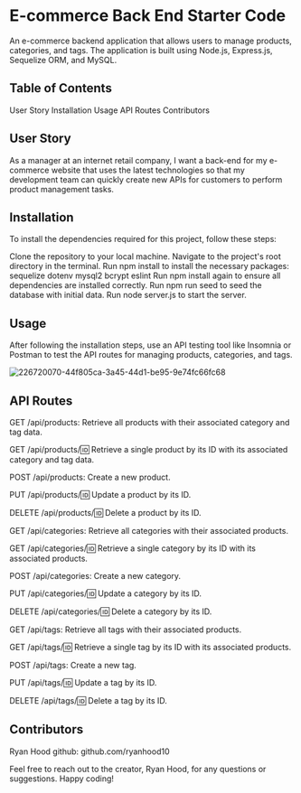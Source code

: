 # E-commerce Back End Starter Code
An e-commerce backend application that allows users to manage products, categories, and tags. The application is built using Node.js, Express.js, Sequelize ORM, and MySQL.

## Table of Contents
User Story
Installation
Usage
API Routes
Contributors
## User Story
As a manager at an internet retail company, I want a back-end for my e-commerce website that uses the latest technologies so that my development team can quickly create new APIs for customers to perform product management tasks.

## Installation
To install the dependencies required for this project, follow these steps:

Clone the repository to your local machine.
Navigate to the project's root directory in the terminal.
Run npm install to install the necessary packages:
sequelize
dotenv
mysql2
bcrypt
eslint
Run npm install again to ensure all dependencies are installed correctly.
Run npm run seed to seed the database with initial data.
Run node server.js to start the server.
## Usage
After following the installation steps, use an API testing tool like Insomnia or Postman to test the API routes for managing products, categories, and tags.

![226720070-44f805ca-3a45-44d1-be95-9e74fc66fc68](https://user-images.githubusercontent.com/114943155/226720133-7875adc4-5c8b-4d34-b463-e805be0a4354.jpg)


## API Routes
GET /api/products: Retrieve all products with their associated category and tag data.

GET /api/products/:id: Retrieve a single product by its ID with its associated category and tag data.

POST /api/products: Create a new product.

PUT /api/products/:id: Update a product by its ID.

DELETE /api/products/:id: Delete a product by its ID.

GET /api/categories: Retrieve all categories with their associated products.

GET /api/categories/:id: Retrieve a single category by its ID with its associated products.

POST /api/categories: Create a new category.

PUT /api/categories/:id: Update a category by its ID.

DELETE /api/categories/:id: Delete a category by its ID.

GET /api/tags: Retrieve all tags with their associated products.

GET /api/tags/:id: Retrieve a single tag by its ID with its associated products.

POST /api/tags: Create a new tag.

PUT /api/tags/:id: Update a tag by its ID.

DELETE /api/tags/:id: Delete a tag by its ID.

## Contributors
Ryan Hood
github: github.com/ryanhood10

Feel free to reach out to the creator, Ryan Hood, for any questions or suggestions. Happy coding!
